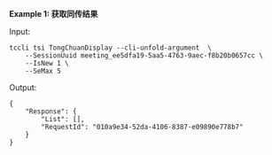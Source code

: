 **Example 1: 获取同传结果**



Input: 

```
tccli tsi TongChuanDisplay --cli-unfold-argument  \
    --SessionUuid meeting_ee5dfa19-5aa5-4763-9aec-f8b20b0657cc \
    --IsNew 1 \
    --SeMax 5
```

Output: 
```
{
    "Response": {
        "List": [],
        "RequestId": "010a9e34-52da-4106-8387-e09890e778b7"
    }
}
```


